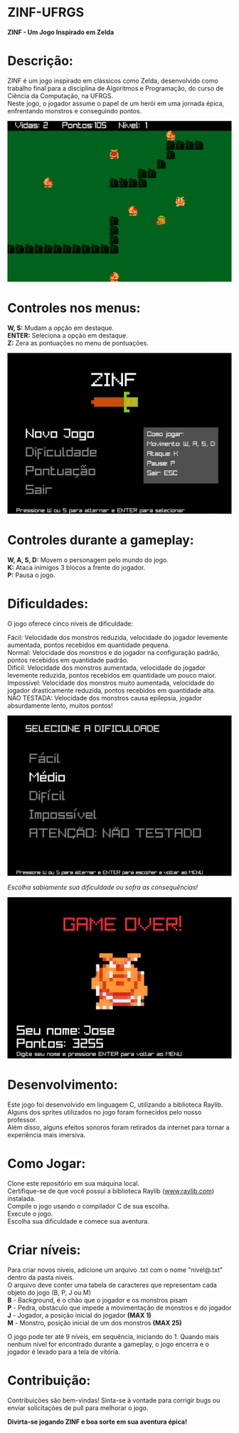 # ZINF-UFRGS
**ZINF - Um Jogo Inspirado em Zelda**

# Descrição:
ZINF é um jogo inspirado em clássicos como Zelda, desenvolvido como trabalho final para a disciplina de Algoritmos e Programação, do curso de Ciência da Computação, na UFRGS.  
Neste jogo, o jogador assume o papel de um herói em uma jornada épica, enfrentando monstros e conseguindo pontos.

![](https://github.com/dev-joseh/ZINF-UFRGS/blob/main/Imagens/ZINF.gif)

# Controles nos menus:
**W, S:** Mudam a opção em destaque.  
**ENTER:** Seleciona a opção em destaque.  
**Z:** Zera as pontuações no menu de pontuações.  

![](https://github.com/dev-joseh/ZINF-UFRGS/blob/main/Imagens/Menu.PNG)

# Controles durante a gameplay:
**W, A, S, D:** Movem o personagem pelo mundo do jogo.  
**K:** Ataca inimigos 3 blocos a frente do jogador.  
**P:** Pausa o jogo.  

# Dificuldades:
O jogo oferece cinco níveis de dificuldade:

Fácil:        Velocidade dos monstros reduzida, velocidade do jogador levemente aumentada, pontos recebidos em quantidade pequena.  
Normal:       Velocidade dos monstros e do jogador na configuração padrão, pontos recebidos em quantidade padrão.  
Difícil: 	    Velocidade dos monstros aumentada, velocidade do jogador levemente reduzida, pontos recebidos em quantidade um pouco maior.  
Impossível: 	Velocidade dos monstros muito aumentada, velocidade do jogador drasticamente reduzida, pontos recebidos em quantidade alta.  
NÃO TESTADA: 	Velocidade dos monstros causa epilepsia, jogador absurdamente lento, muitos pontos!  

![](https://github.com/dev-joseh/ZINF-UFRGS/blob/main/Imagens/Dificuldades.PNG)

_Escolha sabiamente sua dificuldade ou sofra as consequências!_

![](https://github.com/dev-joseh/ZINF-UFRGS/blob/main/Imagens/Game%20Over.PNG)

# Desenvolvimento:
Este jogo foi desenvolvido em linguagem C, utilizando a biblioteca Raylib.  
Alguns dos sprites utilizados no jogo foram fornecidos pelo nosso professor.  
Além disso, alguns efeitos sonoros foram retirados da internet para tornar a experiência mais imersiva.  

# Como Jogar:
Clone este repositório em sua máquina local.  
Certifique-se de que você possui a biblioteca Raylib (www.raylib.com) instalada.  
Compile o jogo usando o compilador C de sua escolha.  
Execute o jogo.  
Escolha sua dificuldade e comece sua aventura.  

# Criar níveis:
Para criar novos níveis, adicione um arquivo .txt com o nome "nivel@.txt" dentro da pasta niveis.  
O arquivo deve conter uma tabela de caracteres que representam cada objeto do jogo (B, P, J ou M)  
**B** - Background, é o chão que o jogador e os monstros pisam  
**P** - Pedra, obstáculo que impede a movimentação de monstros e do jogador  
**J** - Jogador, a posição inicial do jogador       **(MAX 1)**  
**M** - Monstro, posição inicial de um dos monstros **(MAX 25)**  
  
O jogo pode ter até 9 níveis, em sequência, iniciando do 1. Quando mais nenhum nível for encontrado durante a
gameplay, o jogo encerra e o jogador é levado para a tela de vitória.

# Contribuição:
Contribuições são bem-vindas! Sinta-se à vontade para corrigir bugs ou enviar solicitações de pull para melhorar o jogo.  
  
**Divirta-se jogando ZINF e boa sorte em sua aventura épica!**
